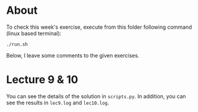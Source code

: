 # About
To check this week's exercise, execute from this folder following command (linux based terminal):

```
./run.sh
```

Below, I leave some comments to the given exercises.

# Lecture 9 & 10

You can see the details of the solution in `scripts.py`. In addition, you can
see the results in `lec9.log` and `lec10.log`.

